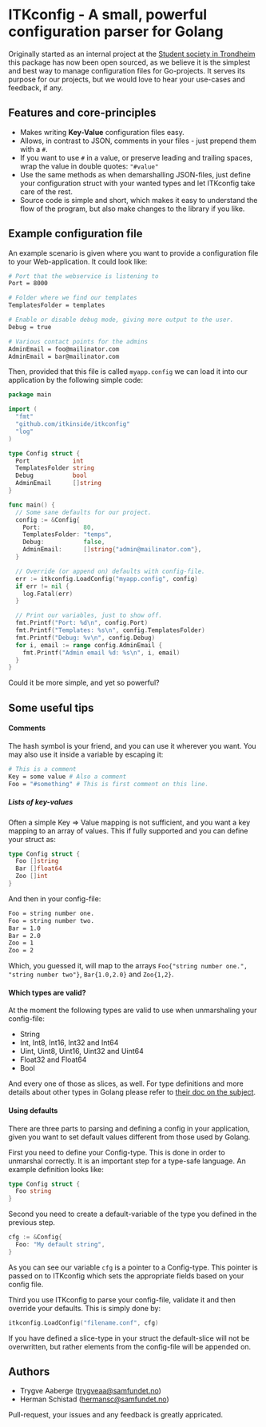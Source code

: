 # ITKconfig - A small, powerful configuration parser for Golang

Originally started as an internal project at the [Student society in
Trondheim](http://samfundet.no) this package has now been open sourced, as we
believe it is the simplest and best way to manage configuration files for
Go-projects. It serves its purpose for our projects, but we would love to hear
your use-cases and feedback, if any.

## Features and core-principles

* Makes writing **Key-Value** configuration files easy.
* Allows, in contrast to JSON, comments in your files - just prepend them with a
  `#`.
* If you want to use `#` in a value, or preserve leading and trailing spaces,
  wrap the value in double quotes: `"#value"`
* Use the same methods as when demarshalling JSON-files, just define your
  configuration struct with your wanted types and let ITKconfig take care of the
  rest.
* Source code is simple and short, which makes it easy to understand the flow
  of the program, but also make changes to the library if you like.

## Example configuration file

An example scenario is given where you want to provide a configuration file to
your Web-application. It could look like:

```bash
# Port that the webservice is listening to
Port = 8000

# Folder where we find our templates
TemplatesFolder = templates

# Enable or disable debug mode, giving more output to the user.
Debug = true

# Various contact points for the admins
AdminEmail = foo@mailinator.com
AdminEmail = bar@mailinator.com
```

Then, provided that this file is called `myapp.config` we can load it into our
application by the following simple code:

```go
package main

import (
  "fmt"
  "github.com/itkinside/itkconfig"
  "log"
)

type Config struct {
  Port            int
  TemplatesFolder string
  Debug           bool
  AdminEmail      []string
}

func main() {
  // Some sane defaults for our project.
  config := &Config{
    Port:            80,
    TemplatesFolder: "temps",
    Debug:           false,
    AdminEmail:      []string{"admin@mailinator.com"},
  }

  // Override (or append on) defaults with config-file.
  err := itkconfig.LoadConfig("myapp.config", config)
  if err != nil {
    log.Fatal(err)
  }

  // Print our variables, just to show off.
  fmt.Printf("Port: %d\n", config.Port)
  fmt.Printf("Templates: %s\n", config.TemplatesFolder)
  fmt.Printf("Debug: %v\n", config.Debug)
  for i, email := range config.AdminEmail {
    fmt.Printf("Admin email %d: %s\n", i, email)
  }
}
```

Could it be more simple, and yet so powerful?

## Some useful tips

#### Comments

The hash symbol is your friend, and you can use it wherever you want.
You may also use it inside a variable by escaping it:

```bash
# This is a comment
Key = some value # Also a comment
Foo = "#something" # This is first comment on this line.
```

##### Lists of key-values

Often a simple Key => Value mapping is not sufficient, and you want a
key mapping to an array of values. This if fully supported and you can
define your struct as:

```go
type Config struct {
  Foo []string
  Bar []float64
  Zoo []int
}
```

And then in your config-file:

```bash
Foo = string number one.
Foo = string number two.
Bar = 1.0
Bar = 2.0
Zoo = 1
Zoo = 2
```

Which, you guessed it, will map to the arrays `Foo{"string number one.",
"string number two"}`, `Bar{1.0,2.0}` and `Zoo{1,2}`.

#### Which types are valid?

At the moment the following types are valid to use when unmarshaling
your config-file:

* String
* Int, Int8, Int16, Int32 and Int64
* Uint, Uint8, Uint16, Uint32 and Uint64
* Float32 and Float64
* Bool

And every one of those as slices, as well. For type definitions and more
details about other types in Golang please refer to [their doc on the
subject](http://golang.org/ref/spec#Types).

#### Using defaults

There are three parts to parsing and defining a config in your
application, given you want to set default values different from those
used by Golang.

First you need to define your Config-type. This is done in order to
unmarshal correctly. It is an important step for a type-safe language.
An example definition looks like:

```go
type Config struct {
  Foo string
}
```


Second you need to create a default-variable of the type you defined in
the previous step.

```go
cfg := &Config{
  Foo: "My default string",
}
```

As you can see our variable `cfg` is a pointer to a Config-type. This
pointer is passed on to ITKconfig which sets the appropriate fields
based on your config file.

Third you use ITKconfig to parse your config-file, validate it and then
override your defaults. This is simply done by:

```go
itkconfig.LoadConfig("filename.conf", cfg)
```

If you have defined a slice-type in your struct the default-slice will
not be overwritten, but rather elements from the config-file will be
appended on.

## Authors

* Trygve Aaberge ([trygveaa@samfundet.no](mailto:trygveaa@samfundet.no))
* Herman Schistad ([hermansc@samfundet.no](mailto:hermansc@samfundet.no))

Pull-request, your issues and any feedback is greatly appricated.
